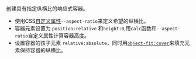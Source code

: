 创建具有指定纵横比的响应式容器。
- 使用CSS<a href="https://developer.mozilla.org/zh-CN/docs/Web/CSS/Using_CSS_custom_properties">自定义属性</a>`--aspect-ratio`来定义希望的纵横比。
- 容器元素设置为 `position:relative` 和`height:0`,用`calc`函数和`--aspect-ratio`自定义属性计算容器高度。
- 设置容器的孩子元素 `relative:absolute`，同时用<a href='https://developer.mozilla.org/zh-CN/docs/Web/CSS/object-fit#%E8%A
  F%AD%E6%B3%95'>`object-fit:cover`</a>来填充元素保持容器的纵横比。
  ```
  
  ```
